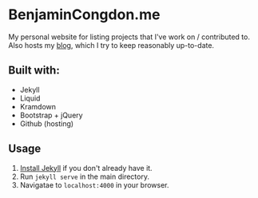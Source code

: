 # BenjaminCongdon.me
My personal website for listing projects that I've work on / contributed to. Also hosts my [blog](benjamincongdon.me/blog), which I try to keep reasonably up-to-date.

## Built with:
* Jekyll
* Liquid
* Kramdown
* Bootstrap + jQuery
* Github (hosting)

## Usage
1. [Install Jekyll](https://jekyllrb.com/docs/installation/) if you don't already have it.
2. Run `jekyll serve` in the main directory.
3. Navigatae to `localhost:4000` in your browser.
